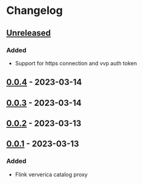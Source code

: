 # Changelog

## [Unreleased]

### Added

-   Support for https connection and vvp auth token 

## [0.0.4] - 2023-03-14

## [0.0.3] - 2023-03-14

## [0.0.2] - 2023-03-13

## [0.0.1] - 2023-03-13

### Added

-   Flink ververica catalog proxy

[Unreleased]: https://github.com/getindata/flink-ververica-catalog-proxy/compare/0.0.4...HEAD

[0.0.4]: https://github.com/getindata/flink-ververica-catalog-proxy/compare/0.0.3...0.0.4

[0.0.3]: https://github.com/getindata/flink-ververica-catalog-proxy/compare/0.0.2...0.0.3

[0.0.2]: https://github.com/getindata/flink-ververica-catalog-proxy/compare/0.0.1...0.0.2

[0.0.1]: https://github.com/getindata/flink-ververica-catalog-proxy/compare/d06dfab5fe4c76252e3920617016cad339396808...0.0.1
